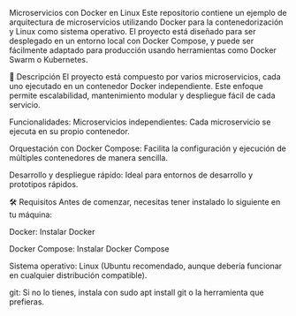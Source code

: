 Microservicios con Docker en Linux
Este repositorio contiene un ejemplo de arquitectura de microservicios utilizando Docker para la contenedorización y Linux como sistema operativo. El proyecto está diseñado para ser desplegado en un entorno local con Docker Compose, y puede ser fácilmente adaptado para producción usando herramientas como Docker Swarm o Kubernetes.

🚀 Descripción
El proyecto está compuesto por varios microservicios, cada uno ejecutado en un contenedor Docker independiente. Este enfoque permite escalabilidad, mantenimiento modular y despliegue fácil de cada servicio.

Funcionalidades:
Microservicios independientes: Cada microservicio se ejecuta en su propio contenedor.

Orquestación con Docker Compose: Facilita la configuración y ejecución de múltiples contenedores de manera sencilla.

Desarrollo y despliegue rápido: Ideal para entornos de desarrollo y prototipos rápidos.

🛠 Requisitos
Antes de comenzar, necesitas tener instalado lo siguiente en tu máquina:

Docker: Instalar Docker

Docker Compose: Instalar Docker Compose

Sistema operativo: Linux (Ubuntu recomendado, aunque debería funcionar en cualquier distribución compatible).

git: Si no lo tienes, instala con sudo apt install git o la herramienta que prefieras.
